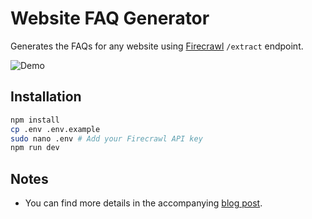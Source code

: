 # Website FAQ Generator

Generates the FAQs for any website using [Firecrawl](https://firecrawl.dev) `/extract` endpoint.

![Demo](./demo.gif)


## Installation

```bash
npm install
cp .env .env.example 
sudo nano .env # Add your Firecrawl API key
npm run dev
```

## Notes

- You can find more details in the accompanying [blog post](https://medium.com/@nchourrout/generate-faqs-from-any-website-with-firecrawl-extract-endpoint-4608d09e694d).